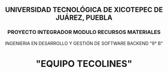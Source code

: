 <div align="center">
  
## UNIVERSIDAD TECNOLÓGICA DE XICOTEPEC DE JUÁREZ, PUEBLA
### PROYECTO INTEGRADOR MODULO RECURSOS MATERIALES
INGENIERIA EN DESARROLLO Y GESTIÓN DE SOFTWARE 
BACKEND
"9° B"

# "EQUIPO TECOLINES"
</div>

